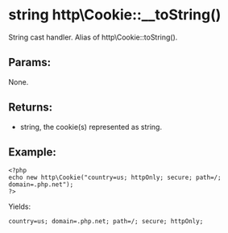 # string http\Cookie::__toString()

String cast handler. Alias of http\Cookie::toString().

## Params:

None.

## Returns:

* string, the cookie(s) represented as string.

## Example:

    <?php
    echo new http\Cookie("country=us; httpOnly; secure; path=/; domain=.php.net");
    ?>

Yields:

    country=us; domain=.php.net; path=/; secure; httpOnly; 
